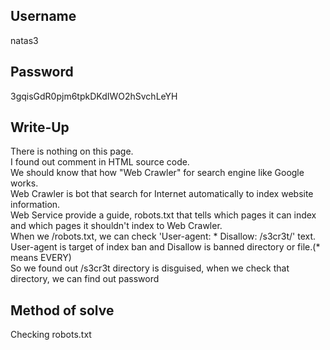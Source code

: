 ## Username
natas3

## Password
3gqisGdR0pjm6tpkDKdIWO2hSvchLeYH

## Write-Up
There is nothing on this page.  
I found out <!-- No more information leaks!! Not even Google will find it this time... --> comment in HTML source code.  
We should know that how "Web Crawler" for search engine like Google works.  
Web Crawler is bot that search for Internet automatically to index website information.  
Web Service provide a guide, robots.txt that tells which pages it can index and which pages it shouldn't index to Web Crawler.   
When we /robots.txt, we can check 'User-agent: * Disallow: /s3cr3t/' text.  
User-agent is target of index ban and Disallow is banned directory or file.(* means EVERY)  
So we found out /s3cr3t directory is disguised, when we check that directory, we can find out password  

## Method of solve
Checking robots.txt
